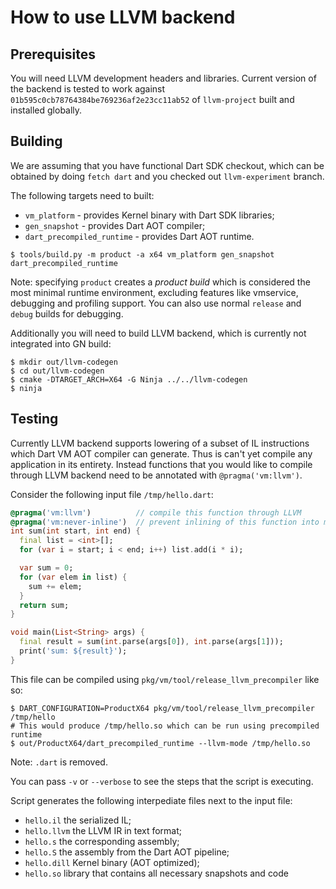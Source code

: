 # How to use LLVM backend

## Prerequisites

You will need LLVM development headers and libraries. Current version of 
the backend is tested to work against `01b595c0cb78764384be769236af2e23cc11ab52` of 
`llvm-project` built and installed globally. 

## Building

We are assuming that you have functional Dart SDK checkout, which can be
obtained by doing `fetch dart` and you checked out `llvm-experiment` branch.

The following targets need to built:

* `vm_platform` - provides Kernel binary with Dart SDK libraries;
* `gen_snapshot` - provides Dart AOT compiler;
* `dart_precompiled_runtime` - provides Dart AOT runtime.

```console
$ tools/build.py -m product -a x64 vm_platform gen_snapshot dart_precompiled_runtime
```

Note: specifying `product` creates a _product build_ which is considered the
most minimal runtime environment, excluding features like vmservice, debugging
and profiling support. You can also use normal `release` and `debug` builds
for debugging.

Additionally you will need to build LLVM backend, which is currently not
integrated into GN build:

```console
$ mkdir out/llvm-codegen
$ cd out/llvm-codegen
$ cmake -DTARGET_ARCH=X64 -G Ninja ../../llvm-codegen
$ ninja
```

## Testing

Currently LLVM backend supports lowering of a subset of IL instructions 
which Dart VM AOT compiler can generate. Thus is can't yet compile any 
application in its entirety. Instead functions that you would like to
compile through LLVM backend need to be annotated with `@pragma('vm:llvm')`.

Consider the following input file `/tmp/hello.dart`:

```dart
@pragma('vm:llvm')          // compile this function through LLVM
@pragma('vm:never-inline')  // prevent inlining of this function into main
int sum(int start, int end) {
  final list = <int>[];
  for (var i = start; i < end; i++) list.add(i * i);

  var sum = 0;
  for (var elem in list) {
    sum += elem;
  }
  return sum;
}

void main(List<String> args) {
  final result = sum(int.parse(args[0]), int.parse(args[1]));
  print('sum: ${result}');
}
```

This file can be compiled using `pkg/vm/tool/release_llvm_precompiler` like so:

```console
$ DART_CONFIGURATION=ProductX64 pkg/vm/tool/release_llvm_precompiler /tmp/hello
# This would produce /tmp/hello.so which can be run using precompiled runtime
$ out/ProductX64/dart_precompiled_runtime --llvm-mode /tmp/hello.so
```

Note: `.dart` is removed. 

You can pass `-v` or `--verbose` to see the steps that the script is executing.

Script generates the following interpediate files next to the input file:

* `hello.il` the serialized IL;
* `hello.llvm` the LLVM IR in text format;
* `hello.s` the corresponding assembly;
* `hello.S` the assembly from the Dart AOT pipeline;
* `hello.dill` Kernel binary (AOT optimized);
* `hello.so` library that contains all necessary snapshots and code

